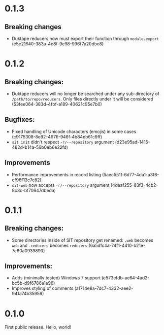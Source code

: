 # 0.1.3

## Breaking changes

* Duktape reducers now must export their function through `module.export`
  (e5e21640-383a-4e8f-9e98-996f7a20dbe8)

# 0.1.2

## Breaking changes:

* Duktape reducers will no longer be searched under any sub-directory of
  `/path/to/repo/reducers`. Only files directly under it will be considered
  (53fee064-383d-4fbf-a189-40621c95e7b0)

## Bugfixes:

* Fixed handling of Unicode characters (emojis) in some cases (c9175308-8e82-4676-946f-4b84eb61c9ff)
* `sit init` didn't respect `-r/--repository` argument (d23e95ad-1415-482d-b14a-56b0eb6e22fd)

## Improvements

* Performance improvements in record listing (5aec551f-6d77-4da1-a3f8-cf96f13c7c82)
* `sit-web` now accepts `-r/--repository` argument (4daaf255-83f3-4cb2-8c3c-bf70647dbeda)

# 0.1.1

## Breaking changes:

* Some directories inside of SIT repository get renamed: `.web` becomes `web` and
  `.reducers` becomes `reducers` (6a5dfc4a-74f1-4410-b21e-7c60a0939890)

## Improvements:

* Adds (minimally tested) Windows 7 support (e573efdb-ae64-4ad2-bc5b-d9f6786a1a96)
* Improves styling of comments (a1714e8a-7dc7-4332-aee2-941a74b35956)

# 0.1.0

First public release. Hello, world!
